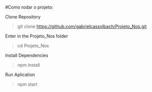 #Como rodar o projeto:

Clone Repository
> git clone https://github.com/gabrielcassolbach/Projeto_Nos.git

Enter in the Projeto_Nos folder
> cd Projeto_Nos

Install Dependencies
> npm install

Run Aplication
> npm start
